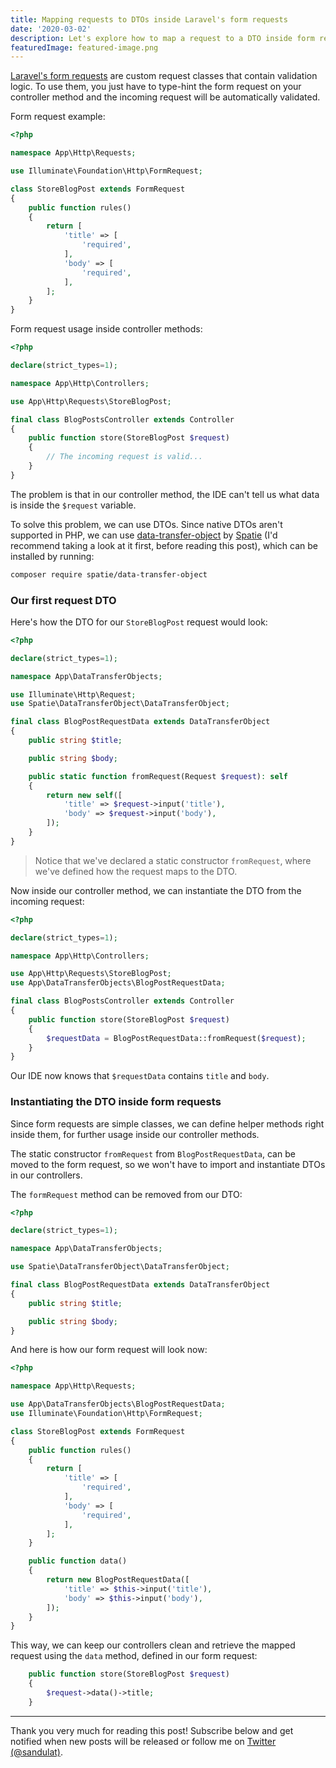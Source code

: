 ```yaml
---
title: Mapping requests to DTOs inside Laravel's form requests
date: '2020-03-02'
description: Let's explore how to map a request to a DTO inside form requests and keep our controllers clean.
featuredImage: featured-image.png
---
```


[Laravel's form requests](https://laravel.com/docs/6.x/validation#form-request-validation) are custom request classes that contain validation logic. To use them, you just have to type-hint the form request on your controller method and the incoming request will be automatically validated.

Form request example:

```php
<?php

namespace App\Http\Requests;

use Illuminate\Foundation\Http\FormRequest;

class StoreBlogPost extends FormRequest
{
    public function rules()
    {
        return [
            'title' => [
                'required',
            ],
            'body' => [
                'required',
            ],
        ];
    }
}
```

Form request usage inside controller methods:

```php
<?php

declare(strict_types=1);

namespace App\Http\Controllers;

use App\Http\Requests\StoreBlogPost;

final class BlogPostsController extends Controller
{
    public function store(StoreBlogPost $request)
    {
        // The incoming request is valid...
    }
}
```

The problem is that in our controller method, the IDE can't tell us what data is inside the `$request` variable.

To solve this problem, we can use DTOs. Since native DTOs aren't supported in PHP, we can use [data-transfer-object](https://github.com/spatie/data-transfer-object) by [Spatie](https://spatie.be/) (I'd recommend taking a look at it first, before reading this post), which can be installed by running:

```bash
composer require spatie/data-transfer-object
```

### Our first request DTO

Here's how the DTO for our `StoreBlogPost` request would look:

```php
<?php

declare(strict_types=1);

namespace App\DataTransferObjects;

use Illuminate\Http\Request;
use Spatie\DataTransferObject\DataTransferObject;

final class BlogPostRequestData extends DataTransferObject
{
    public string $title;

    public string $body;

    public static function fromRequest(Request $request): self
    {
        return new self([
            'title' => $request->input('title'),
            'body' => $request->input('body'),
        ]);
    }
}
```

> Notice that we've declared a static constructor `fromRequest`, where we've defined how the request maps to the DTO.

Now inside our controller method, we can instantiate the DTO from the incoming request:

```php
<?php

declare(strict_types=1);

namespace App\Http\Controllers;

use App\Http\Requests\StoreBlogPost;
use App\DataTransferObjects\BlogPostRequestData;

final class BlogPostsController extends Controller
{
    public function store(StoreBlogPost $request)
    {
        $requestData = BlogPostRequestData::fromRequest($request);
    }
}
```

Our IDE now knows that `$requestData` contains `title` and `body`.

### Instantiating the DTO inside form requests

Since form requests are simple classes, we can define helper methods right inside them, for further usage inside our controller methods.

The static constructor `fromRequest` from `BlogPostRequestData`, can be moved to the form request, so we won't have to import and instantiate DTOs in our controllers.

The `formRequest` method can be removed from our DTO:

```php
<?php

declare(strict_types=1);

namespace App\DataTransferObjects;

use Spatie\DataTransferObject\DataTransferObject;

final class BlogPostRequestData extends DataTransferObject
{
    public string $title;

    public string $body;
}
```

And here is how our form request will look now:

```php
<?php

namespace App\Http\Requests;

use App\DataTransferObjects\BlogPostRequestData;
use Illuminate\Foundation\Http\FormRequest;

class StoreBlogPost extends FormRequest
{
    public function rules()
    {
        return [
            'title' => [
                'required',
            ],
            'body' => [
                'required',
            ],
        ];
    }

    public function data()
    {
        return new BlogPostRequestData([
            'title' => $this->input('title'),
            'body' => $this->input('body'),
        ]);
    }
}
```

This way, we can keep our controllers clean and retrieve the mapped request using the `data` method, defined in our form request:

```php
    public function store(StoreBlogPost $request)
    {
        $request->data()->title;
    }
```

---

Thank you very much for reading this post! Subscribe below and get notified when new posts will be released or follow me on [Twitter (@sandulat)](https://twitter.com/sandulat).
